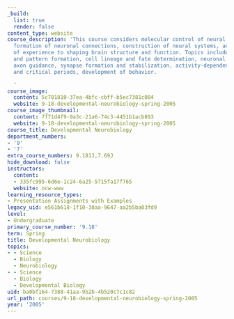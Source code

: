 ```yaml
---
_build:
  list: true
  render: false
content_type: website
course_description: 'This course considers molecular control of neural specification,
  formation of neuronal connections, construction of neural systems, and the contributions
  of experience to shaping brain structure and function. Topics include: neural induction
  and pattern formation, cell lineage and fate determination, neuronal migration,
  axon guidance, synapse formation and stabilization, activity-dependent development
  and critical periods, development of behavior.

  '
course_image:
  content: 5c701810-37ea-4bfc-cbff-b5ec7381c084
  website: 9-18-developmental-neurobiology-spring-2005
course_image_thumbnail:
  content: 7f71d4f9-9a3c-21a6-74c3-4451b1acb893
  website: 9-18-developmental-neurobiology-spring-2005
course_title: Developmental Neurobiology
department_numbers:
- '9'
- '7'
extra_course_numbers: 9.181J,7.69J
hide_download: false
instructors:
  content:
  - 335fc995-6d6e-1c24-6a25-5715fa17f765
  website: ocw-www
learning_resource_types:
- Presentation Assignments with Examples
legacy_uid: e561b618-1f10-38aa-9647-aa2b5ba03fd9
level:
- Undergraduate
primary_course_number: '9.18'
term: Spring
title: Developmental Neurobiology
topics:
- - Science
  - Biology
  - Neurobiology
- - Science
  - Biology
  - Developmental Biology
uid: ba0bf164-7388-41aa-9b2b-4b520c7c1c82
url_path: courses/9-18-developmental-neurobiology-spring-2005
year: '2005'
---
```

